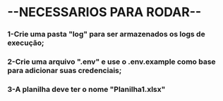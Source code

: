 # --NECESSARIOS PARA RODAR--
### 1-Crie uma pasta "log" para ser armazenados os logs de execução;
### 2-Crie uma arquivo ".env" e use o .env.example como base para adicionar suas credenciais;
### 3-A planilha deve ter o nome "Planilha1.xlsx"
